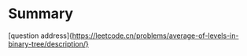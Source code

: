 # Summary
[question address]{https://leetcode.cn/problems/average-of-levels-in-binary-tree/description/}